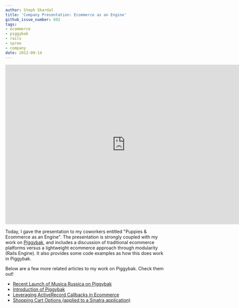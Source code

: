 ```yaml
---
author: Steph Skardal
title: 'Company Presentation: Ecommerce as an Engine'
github_issue_number: 692
tags:
- ecommerce
- piggybak
- rails
- spree
- company
date: 2012-09-14
---
```


<iframe frameborder="0" height="500" marginheight="0" marginwidth="0" scrolling="no" src="http://www.slideshare.net/slideshow/embed_code/14290723?hostedIn=slideshare&page=upload" width="750"></iframe>

Today, I gave the presentation to my coworkers entitled "Puppies & Ecommerce as an Engine". The presentation is strongly coupled with my work on [Piggybak](https://github.com/piggybak/piggybak), and includes a discussion of traditional ecommerce platforms versus a lightweight ecommerce approach through modularity (Rails Engine). It also provides some code examples as how this does work in Piggybak.

Below are a few more related articles to my work on Piggybak. Check them out!

- [Recent Launch of Musica Russica on Piggybak](/blog/2012/09/musica-russica-launches-piggybak)
- [Introduction of Piggybak](/blog/2012/01/piggybak-mountable-ecommerce-ruby-on)
- [Leveraging ActiveRecord Callbacks in Ecommerce](/blog/2012/01/activerecord-callbacks-ecommerce-order)
- [Shopping Cart Options (applied to a Sinatra application)](/blog/2011/03/ecommerce-sinatra-shopping-cart)
